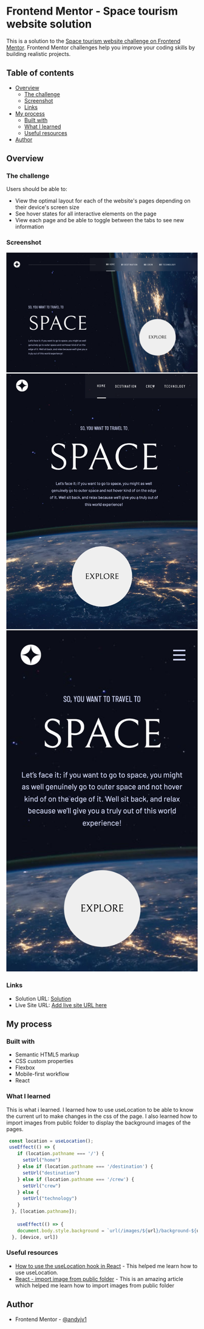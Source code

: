 # Frontend Mentor - Space tourism website solution

This is a solution to the [Space tourism website challenge on Frontend Mentor](https://www.frontendmentor.io/challenges/space-tourism-multipage-website-gRWj1URZ3). Frontend Mentor challenges help you improve your coding skills by building realistic projects. 

## Table of contents

- [Overview](#overview)
  - [The challenge](#the-challenge)
  - [Screenshot](#screenshot)
  - [Links](#links)
- [My process](#my-process)
  - [Built with](#built-with)
  - [What I learned](#what-i-learned)
  - [Useful resources](#useful-resources)
- [Author](#author)


## Overview

### The challenge

Users should be able to:

- View the optimal layout for each of the website's pages depending on their device's screen size
- See hover states for all interactive elements on the page
- View each page and be able to toggle between the tabs to see new information

### Screenshot

![](./screenshots/screenshot1.png)
![](./screenshots/screenshot2.png)
![](./screenshots/screenshot3.png)


### Links

- Solution URL: [Solution]([https://your-solution-url.com](https://github.com/andyjv1/Space-tourism-multi-page-website.git))
- Live Site URL: [Add live site URL here](https://your-live-site-url.com)

## My process

### Built with

- Semantic HTML5 markup
- CSS custom properties
- Flexbox
- Mobile-first workflow
- React

### What I learned

This is what i learned. I learned how to use useLocation to be able to know the current url to make changes in the css of the page. I also learned how to import images from public folder to display the background images of the pages.

```js
 const location = useLocation();
 useEffect(() => {
    if (location.pathname === '/') {
      setUrl("home")
    } else if (location.pathname === '/destination') {
      setUrl("destination")
    } else if (location.pathname === '/crew') {
      setUrl("crew")
    } else {
      setUrl("technology")
    }
  }, [location.pathname]);

    useEffect(() => {
    document.body.style.background = `url(/images/${url}/background-${url}-${device}.jpg) no-repeat center / cover`
  }, [device, url])
```

### Useful resources

- [How to use the useLocation hook in React](https://www.educative.io/answers/how-to-use-the-uselocation-hook-in-react) - This helped me learn how to use useLocation.
- [React - import image from public folder](https://dirask.com/posts/React-import-image-from-public-folder-pJAQ7D) - This is an amazing article which helped me learn how to import images from public folder


## Author

- Frontend Mentor - [@andyjv1](https://www.frontendmentor.io/profile/andyjv1)

